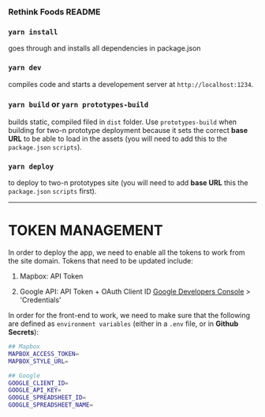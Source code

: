 ### Rethink Foods README

### `yarn install`
goes through and installs all dependencies in package.json

### `yarn dev`
compiles code and starts a developement server at `http://localhost:1234`.

### `yarn build` or `yarn prototypes-build`
builds static, compiled filed in `dist` folder. Use `prototypes-build` when building for two-n prototype deployment because it sets the correct **base URL** to be able to load in the assets (you will need to add this to the `package.json` `scripts`).

### `yarn deploy`
to deploy to two-n prototypes site (you will need to add **base URL** this the `package.json` `scripts` first).

---
# TOKEN MANAGEMENT

In order to deploy the app, we need to enable all the tokens to work from the site domain.
Tokens that need to be updated include:

1. Mapbox: API Token

2. Google API: API Token + OAuth Client ID
[Google Developers Console](https://console.developers.google.com/) > 'Credentials'

In order for the front-end to work, we need to make sure that the following are defined as `environment variables` (either in a `.env` file, or in **Github Secrets**):

```sh
## Mapbox
MAPBOX_ACCESS_TOKEN=
MAPBOX_STYLE_URL=

## Google
GOOGLE_CLIENT_ID=
GOOGLE_API_KEY=
GOOGLE_SPREADSHEET_ID=
GOOGLE_SPREADSHEET_NAME=
```